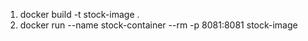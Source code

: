 1. docker build -t stock-image .
2. docker run --name stock-container --rm -p 8081:8081 stock-image
